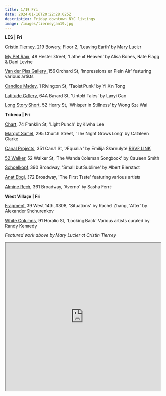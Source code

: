 ```yaml
---
title: 1/19 Fri
date: 2024-01-16T20:22:28.025Z
description: Friday downtown NYC listings
image: /images/tierneyjan19.jpg
---
```

**L﻿ES | Fri**

[Cristin Tierney](https://www.cristintierney.com/exhibitions/91-mary-lucier-leaving-earth/cover/), 219 Bowery, Floor 2, 'Leaving Earth' by Mary Lucier

[My Pet Ram](https://www.mypetram.com/), 48 Hester Street, 'Lathe of Heaven' by Alisa Bones, Nate Flagg & Dani Levine

[Van der Plas Gallery ](https://www.vanderplasgallery.com/),156 Orchard St, 'Impressions en Plein Air' featuring various artists

[Candice Madey](https://www.candicemadey.com/gallery/all/yi-xin-tong-2024), 1 Rivington St, 'Taoist Punk' by Yi Xin Tong

[Latitude Gallery](http://www.instagram.com/latitudegallery_newyork), 64A Bayard St, 'Untold Tales' by Lanyi Gao

[Long Story Short](https://www.lss.gallery/cities/new-york), 52 Henry St, 'Whisper in Stillness' by Wong Sze Wai

**T﻿ribeca | Fri**

[Chart](https://chart-gallery.com/exhibitions/53-kiwha-lee-light-punch/), 74 Franklin St, 'Light Punch' by Kiwha Lee

[Margot Samel](https://www.margotsamel.com/exhibition/the-night-grows-long/), 295 Church Street, 'The Night Grows Long' by Cathleen Clarke

[Canal Projects](https://www.canalprojects.org/upcoming), 351 Canal St, 'Æqualia ' by Emilija Škarnulytė [RSVP LINK](https://docs.google.com/forms/d/e/1FAIpQLSfop4DgwMiM-YppQ3Lj2j3gD83fR-1nWuyXtu6jQaQYkLkPPQ/viewform)

[52 Walker](https://www.52walker.com/), 52 Walker St, 'The Wanda Coleman Songbook' by Cauleen Smith

[Schoelkopf](https://schoelkopfgallery.com/exhibitions/35-small-but-sublime-albert-bierstadt-cabinet-paintings-and-oil-studies/overview/), 390 Broadway, 'Small but Sublime' by Albert Bierstadt

[Anat Ebgi](https://anatebgi.com/exhibitions/the-first-taste/), 372 Broadway, 'The First Taste' featuring various artists

[Almine Rech](https://www.alminerech.com/exhibitions/9188-sasha-ferre-averno), 361 Broadway, 'Averno' by Sasha Ferré

**West Village | Fri**

[Fragment](https://fragment.gallery/), 39 West 14th, #308, 'Situations' by Rachel Zhang, 'After' by Alexander Shchurenkov

[White Columns](https://whitecolumns.org/exhibitions/looking-back-the-14th-white-columns-annual-selected-by-randy-kennedy/), 91 Horatio St, 'Looking Back' Various artists curated by Randy Kennedy

*F﻿eatured work above by Mary Lucier at Cristin Tierney*

<iframe src="https://www.google.com/maps/d/u/1/embed?mid=1eEslKRYRjO2paOBNmcMEQRiSmGtuC5Q&ehbc=2E312F" width="100%" height="480"></iframe>